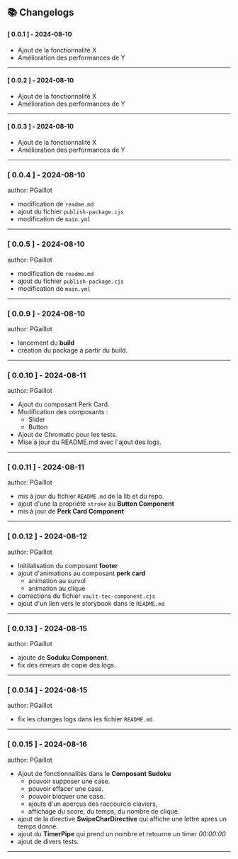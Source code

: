 ## 📚 Changelogs

#### [ 0.0.1 ] - 2024-08-10
- Ajout de la fonctionnalité X
- Amélioration des performances de Y
---
#### [ 0.0.2 ] - 2024-08-10
- Ajout de la fonctionnalité X
- Amélioration des performances de Y
---
#### [ 0.0.3 ] - 2024-08-10
- Ajout de la fonctionnalité X
- Amélioration des performances de Y
---
### [ 0.0.4 ] - 2024-08-10
author: PGaillot 
- modification de `readme.md`
- ajout du fichier `publish-package.cjs`
- modification de `main.yml`
---
### [ 0.0.5 ] - 2024-08-10
author: PGaillot 
- modification de `readme.md`
- ajout du fichier `publish-package.cjs`
- modification de `main.yml`
---
### [ 0.0.9 ] - 2024-08-10
author: PGaillot 
- lancement du **build**
- création du package à partir du build.  
---
### [ 0.0.10 ] - 2024-08-11
author: PGaillot 
- Ajout du composant Perk Card.
- Modification des composants :
  - Slider
  - Button
- Ajout de Chromatic pour les tests.
- Mise à jour du README.md avec l'ajout des logs.
---
### [ 0.0.11 ] - 2024-08-11
author: PGaillot 
- mis à jour du fichier `README.md` de la lib et du repo.
- ajout d'une la propriété `stroke` au **Button Component**
- mis à jour de **Perk Card Component**
---
### [ 0.0.12 ] - 2024-08-12
author: PGaillot 
- Initilalisation du composant **footer**
- ajout d'animations au composant **perk card**
  - animation au survol 
  - animation au clique
-  corrections du fichier `vault-tec-component.cjs` 
- ajout d'un lien vers le storybook dans le `README.md`
---
### [ 0.0.13 ] - 2024-08-15
author: PGaillot 
- ajoute de **Soduku Component**.
- fix des erreurs de copie des logs.
---
### [ 0.0.14 ] - 2024-08-15
author: PGaillot 
- fix les changes logs dans les fichier `README.md`.
---
### [ 0.0.15 ] - 2024-08-16
author: PGaillot 
- Ajout de fonctionnalités dans le **Composant Sudoku** 
  - pouvoir supposer une case.
  - pouvoir effacer une case.
  - pouvoir  bloquer une case.
  - ajouts d'un aperçus des raccourcis claviers, 
  - affichage du score, du temps, du nombre de clique.
- ajout de la directive **SwipeCharDirective** qui affiche une lettre apres un temps donné.
- ajout du **TimerPipe** qui prend un nombre et retourne un timer _00:00:00_
- ajout de divers tests.
---